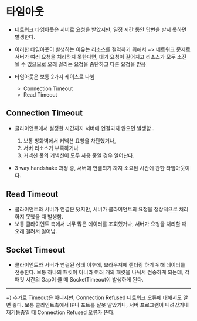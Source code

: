 # 타임아웃

- 네트워크 타임아웃은 서버로 요청을 받았지만, 일정 시간 동안 답변을 받지 못하면 발생한다.
- 이러한 타임아웃이 발생하는 이유는 리소스를 절약하기 위해서 => 네트워크 문제로 서버가 여러 요청을 처리하지 못한다면, 대기 요청이 길어지고 리소스가 모두 소진될 수 있으므로 오래 걸리는 요청을 중단하고 다른 요청을 받음

- 타임아웃은 보통 2가지 케이스로 나뉨
  - Connection Timeout
  - Read Timeout

## Connection Timeout

- 클라이언트에서 설정한 시간까지 서버에 연결되지 않으면 발생함 .

  1. 보통 방화벽에서 커넥션 요청을 차단했거나,
  2. 서버 리소스가 부족하거나
  3. 커넥션 풀의 커넥션이 모두 사용 중일 경우 일어난다.

- 3 way handshake 과정 중, 서버에 연결되기 까지 소요된 시간에 관한 타임아웃이다.

## Read Timeout

- 클라이언트와 서버가 연결은 됐지만, 서버가 클라이언트의 요청을 정상적으로 처리하지 못했을 때 발생함.
- 보통 클라이언트 측에서 너무 많은 데이터를 조회했거나, 서버가 요청을 처리할 때 오래 걸려서 일어남.

## Socket Timeout

- 클라이언트와 서버가 연결된 상태 이후에, 브라우저에 렌더링 하기 위해 데이터를 전송한다. 보통 하나의 패킷이 아니라 여러 개의 패킷을 나눠서 전송하게 되는데, 각 패킷 시간의 Gap이 클 때 SocketTimeout이 발생하게 된다.

---

+) 추가로 Timeout은 아니지만, Connection Refused 네트워크 오류에 대해서도 알면 좋다.
보통 클라인트측에서 IP나 포트를 잘못 알았거나, 서버 프로그램이 내려갔거내 재기동중일 때 Connection Refused 오류가 뜬다.
